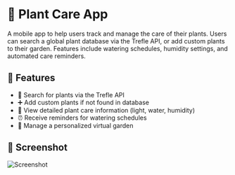# 🌿 Plant Care App

A mobile app to help users track and manage the care of their plants. Users can search a global plant database via the Trefle API, or add custom plants to their garden. Features include watering schedules, humidity settings, and automated care reminders.

## 🔧 Features

- 🌱 Search for plants via the Trefle API  
- ➕ Add custom plants if not found in database  
- 🧠 View detailed plant care information (light, water, humidity)  
- ⏰ Receive reminders for watering schedules  
- 🌿 Manage a personalized virtual garden

## 📸 Screenshot

![Screenshot](https://i.imgur.com/6dQhqBK.png)
